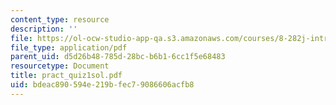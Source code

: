 ```yaml
---
content_type: resource
description: ''
file: https://ol-ocw-studio-app-qa.s3.amazonaws.com/courses/8-282j-introduction-to-astronomy-spring-2006/bdeac890594e219bfec79086606acfb8_pract_quiz1sol.pdf
file_type: application/pdf
parent_uid: d5d26b48-785d-28bc-b6b1-6cc1f5e68483
resourcetype: Document
title: pract_quiz1sol.pdf
uid: bdeac890-594e-219b-fec7-9086606acfb8
---
```

